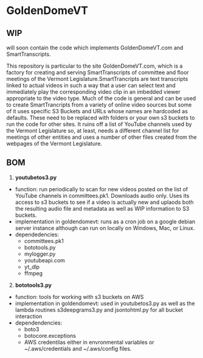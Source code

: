 # GoldenDomeVT

## WIP

will soon contain the code which implements GoldenDomeVT.com and SmartTranscripts.

This repository is particular to the site GoldenDomeVT.com, which is a factory for creating and serving SmartTranscripts of committee and floor meetings of the Vermont Legislature.SmartTrancripts are text transcripts linked to actual videos in such a way that a user can select text and immediately play the corresponding video clip in an imbedded viewer appropriate to the video type. Much of the code is general and can be used to create SmartTrancripts from a variety of online video sources but some of it uses specific S3 Buckets and URLs whose names are hardcoded as defaults. These need to be replaced with folders or your own s3 buckets to run the code for other sites. It ruins off a list of YouTube channels used by the Vermont Legislature so, at least, needs a different channel list for meetings of other entities and uses a number of other files created from the webpages of the Vermont Legislature.

## BOM
1. **youtubetos3.py**
 - function: run periodically to scan for new videos posted on the list of YouTube channels in committees.pk1. Downloads audio only. Uses its access to s3 buckets to see if a video is actually new and uplaods both the resulting audio file and metadata as well as WIP information to S3 buckets.
 - implementation in goldendomevt: runs as a cron job on a google debian server instance although can run on locally on Windows, Mac, or Linux. 
 - dependedencies:
   - committees.pk1
   - bototools.py
   - mylogger.py
   - youtubeapi.com
   - yt_dlp
   - ffmpeg

2. **bototools3.py**
 - function: tools for working with s3 buckets on AWS
 - implementation in goldendomevt: used in youtubetos3.py as well as the lambda routines s3deepgrams3.py and jsontohtml.py for all bucket interaction
 - dependendencies:
   - boto3
   - botocore.exceptions
   - AWS credentilas either in envronmental variables or ~/.aws/credentials and ~/.aws/config files.




